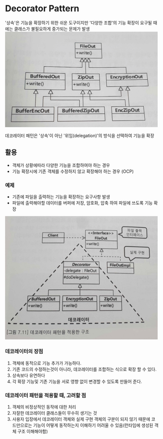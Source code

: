 # Decorator Pattern

'상속'은 기능을 확장하기 위한 쉬운 도구이지만 '다양한 조합'의 기능 확장이 요구될 때에는 클래스가 불필요하게 중가되는 문제가 발생
<img src="inheritance_problem.png" width=500>

데코레이터 패턴은 '상속'이 아닌 '위임(delegation)'의 방식을 선택하여 기능을 확장

## 활용
- 객체가 상황에따라 다양한 기능을 조합하여야 하는 경우 
- 기능 확장시에 기존 객체를 수정하지 않고 확장해야 하는 경우 (OCP)

### 예제
- 기존에 파일을 출력하는 기능을 확장하는 요구사항 발생
- 파일에 출력해야할 데이터를 버퍼에 저장, 암호화, 압축 하여 파일에 쓰도록 기능 확장
<img src="decorator.png" width=500>

### 데코레이터의 장점
1. 객체에 동적으로 기능 추가가 가능하다.
2. 기존 코드의 수정하는것이 아니라, 데코레이터를 조합하는 식으로 확장 할 수 있다.
3. 상속보다 유연하다
4. 각 확장 기능및 기존 기능을 서로 영향 없이 변경할 수 있도록 만들어 준다.

### 데코레이터 패턴을 적용할 때, 고려할 점
1. 객체의 비정상적인 동작에 대한 처리
2. 자잘한 데코레이터 클래스들이 무수히 생기는 것
3. 사용자 입장에서 데코레이터 객체와 실제 구현 객체의 구분이 되지 않기 때문에 코드만으로는 기능이 어떻게 동작하는지 이해하기 어려울 수 있음(런타임에 생성된 객체 구조 이해해야함)


